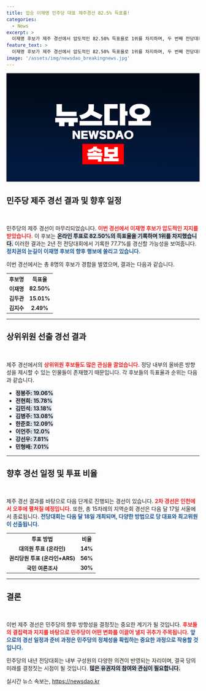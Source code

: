 ```yaml
---
title: 압승 이재명 민주당 대표 제주경선 82.5% 득표률!
categories:
  - News
excerpt: >
  이재명 후보가 제주 경선에서 압도적인 82.50% 득표율로 1위를 차지하며, 두 번째 전당대회 경신에 도전장! 한편, 최고위원 경선은 정봉주가 선두로 나서며 긴장감을 더하고 있습니다.
feature_text: >
  이재명 후보가 제주 경선에서 압도적인 82.50% 득표율로 1위를 차지하며, 두 번째 전당대회 경신에 도전장! 한편, 최고위원 경선은 정봉주가 선두로 나서며 긴장감을 더하고 있습니다.
image: '/assets/img/newsdao_breakingnews.jpg'
---
```


<p><img src="/assets/img/newsdao_breakingnews.jpg" alt="bookingtag 속보" /></p>

<h2>민주당 제주 경선 결과 및 향후 일정</h2>

<p data-ke-size="size16">&nbsp;</p>

<p>민주당의 제주 경선이 마무리되었습니다. <b><span style="color: #ee2323;">이번 경선에서 이재명 후보가 압도적인 지지를 받았습니다.</span></b> 이 후보는 <b><span style="background-color: #21538527;">온라인 투표로 82.50%의 득표율을 기록하며 1위를 차지했습니다.</span></b> 이러한 결과는 2년 전 전당대회에서 기록한 77.7%를 경신할 가능성을 보여줍니다. <b><span style="color: #1a5490;">정치권의 눈길이 이재명 후보의 향후 행보에 쏠리고 있습니다.</span></b> </p>

<p>이번 경선에서는 총 8명의 후보가 경합을 벌였으며, 결과는 다음과 같습니다.</p>

<table>
    <tr>
        <th>후보명</th>
        <th>득표율</th>
    </tr>
    <tr>
        <td style="text-align: center; height: 17px;"><b>이재명</b></td>
        <td style="text-align: center; height: 17px;"><b>82.50%</b></td>
    </tr>
    <tr>
        <td style="text-align: center; height: 17px;"><b>김두관</b></td>
        <td style="text-align: center; height: 17px;"><b>15.01%</b></td>
    </tr>
    <tr>
        <td style="text-align: center; height: 17px;"><b>김지수</b></td>
        <td style="text-align: center; height: 17px;"><b>2.49%</b></td>
    </tr>
</table>

<hr>

<h2>상위위원 선출 경선 결과</h2>

<p data-ke-size="size16">&nbsp;</p>

<p>제주 경선에서의 <b><span style="color: #ee2323;">상위위원 후보들도 많은 관심을 끌었습니다.</span></b> 정당 내부의 올바른 방향성을 제시할 수 있는 인물들이 존재했기 때문입니다. 각 후보들의 득표율과 순위는 다음과 같습니다.</p>

<ul>
    <li><b><span style="background-color: #21538527;">정봉주: 19.06%</span></b></li>
    <li><b><span style="background-color: #21538527;">전현희: 15.78%</span></b></li>
    <li><b><span style="background-color: #21538527;">김민석: 13.18%</span></b></li>
    <li><b><span style="background-color: #21538527;">김병주: 13.08%</span></b></li>
    <li><b><span style="background-color: #21538527;">한준호: 12.09%</span></b></li>
    <li><b><span style="background-color: #21538527;">이언주: 12.0%</span></b></li>
    <li><b><span style="background-color: #21538527;">강선우: 7.81%</span></b></li>
    <li><b><span style="background-color: #21538527;">민형배: 7.01%</span></b></li>
</ul>

<hr>

<h2>향후 경선 일정 및 투표 비율</h2>

<p data-ke-size="size16">&nbsp;</p>

<p>제주 경선 결과를 바탕으로 다음 단계로 진행되는 경선이 있습니다. <b><span style="color: #ee2323;">2차 경선은 인천에서 오후에 펼쳐질 예정입니다.</span></b> 또한, 총 15차례의 지역순회 경선은 다음 달 17일 서울에서 종료됩니다. <b><span style="color: #1a5490;">전당대회는 다음 달 18일 개최되며, 다양한 방법으로 당 대표와 최고위원이 선출됩니다.</span></b></p>

<table>
    <tr>
        <th>투표 방법</th>
        <th>비율</th>
    </tr>
    <tr>
        <td style="text-align: center; height: 17px;"><b>대의원 투표 (온라인)</b></td>
        <td style="text-align: center; height: 17px;"><b>14%</b></td>
    </tr>
    <tr>
        <td style="text-align: center; height: 17px;"><b>권리당원 투표 (온라인+ARS)</b></td>
        <td style="text-align: center; height: 17px;"><b>56%</b></td>
    </tr>
    <tr>
        <td style="text-align: center; height: 17px;"><b>국민 여론조사</b></td>
        <td style="text-align: center; height: 17px;"><b>30%</b></td>
    </tr>
</table>

<hr>

<h2>결론</h2>

<p data-ke-size="size16">&nbsp;</p>

<p>이번 제주 경선은 민주당의 향후 방향성을 결정짓는 중요한 계기가 될 것입니다. <b><span style="color: #ee2323;">후보들의 결집력과 지지를 바탕으로 민주당이 어떤 변화를 이끌어 낼지 귀추가 주목됩니다.</span></b> <b><span style="color: #1a5490;">앞으로의 경선 일정과 준비 과정은 민주당의 정체성을 확립하는 중요한 과정으로 작용할 것입니다.</span></b>  </p>

<p>민주당의 내년 전당대회는 내부 구성원의 다양한 의견이 반영되는 자리이며, 결국 당의 미래를 결정짓는 시점이 될 것입니다. <b><span style="background-color: #21538527;">많은 유권자의 참여와 관심이 필요합니다.</span></b> </p>
실시간 뉴스 속보는, <a href="https://newsdao.kr" rel="dofollow">https://newsdao.kr</a>


